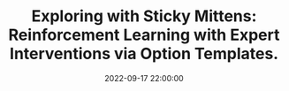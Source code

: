 ---
layout: research
title:  "Exploring with Sticky Mittens: Reinforcement Learning with Expert Interventions via Option Templates."
rinfo: "Souradeep Dutta, **Kaustubh Sridhar**, Osbert Bastani, Edgar Dobriban, James Weimer, Insup Lee, Julia Parish-Morris. CoRL 2022."
pdf: https://arxiv.org/abs/2202.12967
date:   2022-09-17 22:00:00
types: []
tags: [all, reinforcement learning]
category: code
comments: true
externalimg: assets/combined_fetch_gfootball.gif
projectlink: https://sites.google.com/view/stickymittens/home
---